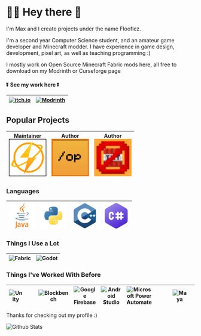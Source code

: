 # 🐇🥞 Hey there 👋
I'm Max and I create projects under the name Flooflez. 

I'm a second year Computer Science student, and an amateur game developer and Minecraft modder.
I have experience in game design, development, pixel art, as well as teaching programming :)

I mostly work on Open Source Minecraft Fabric mods here, all free to download on my Modrinth or Curseforge page

#### ⏬ See my work here ⏬

<a href="https://flooflezmt.itch.io/"><img alt="itch.io" title="itch.io" width="100px" src="https://static.itch.io/images/logo-black-new.svg"></a>|<a href="https://modrinth.com/user/flooflez"><img alt="Modrinth" title="Modrinth" width="100px" src="https://docs.modrinth.com/img/logo.svg"></a>
|--|--|

## **Popular Projects**
Maintainer<br><a href="https://github.com/Alujjdnd/Ngrok-LAN"><img alt="NgrokLAN" title="NgrokLAN" width="100px" src="https://github.com/Alujjdnd/Ngrok-LAN/blob/1.18.2/src/main/resources/assets/ngroklan/icon.png"></a>|Author<br><a href="https://github.com/Flooflez/LANOperators"><img title="LAN Operators" alt="LAN OP" width="100px" src="https://github.com/Flooflez/LANOperators/blob/1.18/src/main/resources/assets/lanoperators/icon.png" /></a>|Author<br><a href="https://github.com/Flooflez/NoTNTGriefing"><img alt="NO TNT" title="No TNT Griefing" width="100px" src="https://github.com/Flooflez/NoTNTGriefing/blob/1.18/src/main/resources/assets/no.tnt.griefing/icon.png"></a>
|--|--|--|

### **Languages**

<img alt="Java" title="Java" width="70px" src="https://raw.githubusercontent.com/github/explore/master/topics/java/java.png">|<img title="Python" alt="Python" width="70px" src="https://raw.githubusercontent.com/github/explore/master/topics/python/python.png" />|<img alt="C++" title="C++" width="70px" src="https://raw.githubusercontent.com/github/explore/main/topics/cpp/cpp.png">|<img alt="CSharp" title="C#" width="70px" src="https://raw.githubusercontent.com/github/explore/main/topics/csharp/csharp.png">
|--|--|--|--|

### **Things I Use a Lot** 
<img alt="Fabric" title="FabricMC" width="70px" src="https://avatars.githubusercontent.com/u/21025855?s=200&v=4">|<img title="Godot" alt="Godot" width="70px" src="https://upload.wikimedia.org/wikipedia/commons/thumb/6/6a/Godot_icon.svg/2048px-Godot_icon.svg.png" />
|--|--|

### **Things I've Worked With Before**
<img alt="Unity" title="Unity" width="70px" src="https://cdn.sanity.io/images/fuvbjjlp/production/2495ab2daae11fd3ed5d6b84477d513869f9a1b4-89x100.png">|<img alt="Unreal Engine" title="Unreal Engine" width="70px" src="https://raw.githubusercontent.com/github/explore/master/topics/unreal-engine/unreal-engine.png">|<img alt="GameMaker Studio" title="GameMaker Studio 2" width="70px" src="https://raw.githubusercontent.com/github/explore/master/topics/gamemaker/gamemaker.png">|<img alt="Blockbench" title="Blockbench" width="70px" src="https://www.blockbench.net/images/logos/icon.png">|<img alt="Google Firebase" title="Firebase" width="70px" src="https://firebase.google.com/static/images/brand-guidelines/logo-vertical.png">|<img alt="Android Studio" title="Android Studio" width="70px" src="https://upload.wikimedia.org/wikipedia/commons/thumb/5/55/Android_Studio_Logo_%282023%29.svg/1200px-Android_Studio_Logo_%282023%29.svg.png">|<img alt="Microsoft Power Automate" title="Power Automate" width="70px" src="https://cdn.techcommunity.microsoft.com/assets/PowerPlatform/xuPlE1EJ_400x400.png">|<img alt="Apple Swift" title="Swift" width="70px" src="https://raw.githubusercontent.com/github/explore/master/topics/swift/swift.png">|<img alt="BASH" title="BASH" width="70px" src="https://raw.githubusercontent.com/github/explore/master/topics/bash/bash.png">|<img alt="VB" title="Visual Basic" width="70px" src="https://raw.githubusercontent.com/github/explore/master/topics/visual-basic/visual-basic.png">|<img alt="Maya" title="Autodesk Maya" width="70px" src="https://damassets.autodesk.net/content/dam/autodesk/www/product-imagery/badge-75x75/simplified-badges/maya-2023-simplified-badge-75x75.png">|<img alt="C" title="C" width="70px" src="https://raw.githubusercontent.com/github/explore/main/topics/c/c.png">|<img alt="Google Cloud" title="Google Cloud" width="70px" src="https://www.vectorlogo.zone/logos/google_cloud/google_cloud-icon.svg">|<img alt="Dialogflow" title="Dialogflow ES" width="70px" src="https://www.gstatic.com/dialogflow-console/common/assets/img/logo-es.png">|<p><nobr>🦜️🔗</nobr></p>
|--|--|--|--|--|--|--|--|--|--|--|--|--|--|--|

Thanks for checking out my profile :)

![Github Stats](https://github-readme-stats.vercel.app/api?username=Flooflez&count_private=true&show_icons=true&theme=transparent)


<!--
**Flooflez/Flooflez** is a ✨ _special_ ✨ repository because its `README.md` (this file) appears on your GitHub profile.

Here are some ideas to get you started:

- 🔭 I’m currently working on ...
- 🌱 I’m currently learning ...
- 👯 I’m looking to collaborate on ...
- 🤔 I’m looking for help with ...
- 💬 Ask me about ...
- 📫 How to reach me: ...
- 😄 Pronouns: ...
- ⚡ Fun fact: ...
-->

